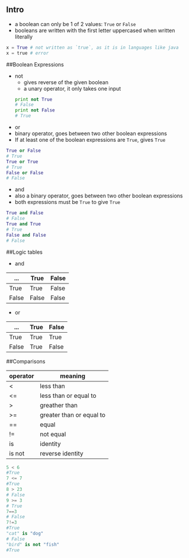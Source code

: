 ## Intro
* a boolean can only be 1 of 2 values: `True` or `False`
* booleans are written with the first letter uppercased when written literally
```python
x = True # not written as `true`, as it is in languages like java
x = true # error
```

##Boolean Expressions
* not
  * gives reverse of the given boolean
  * a unary operator, it only takes one input
  ```python
  print not True
  # False
  print not False
  # True
  ```
* or
 * binary operator, goes between two other boolean expressions
 * If at least one of the boolean expressions are `True`, gives `True`
 ```python
 True or False
 # True
 True or True
 # True
 False or False
 # False
 ```

* and
 * also a binary operator, goes between two other boolean expressions
 * both expressions must be `True` to give `True`
 ```python
 True and False
 # False
 True and True
 # True
 False and False
 # False
 ```

##Logic tables
* and

...|True|False
---|---|---
True|True|False
False|False|False

* or

...|True|False
---|---|---
True|True|True
False|True|False

##Comparisons

operator|meaning
---|---
<|less than
<=|less than or equal to
>|greather than
>=|greater than or equal to
==|equal
!=|not equal
is|identity
is not| reverse identity

```python
5 < 6
#True
7 <= 7
#True
8 > 23
# False
9 >= 3
# True
7==3
# False
7!=3
#True
"cat" is "dog"
# False
"bird" is not "fish"
#True

```
